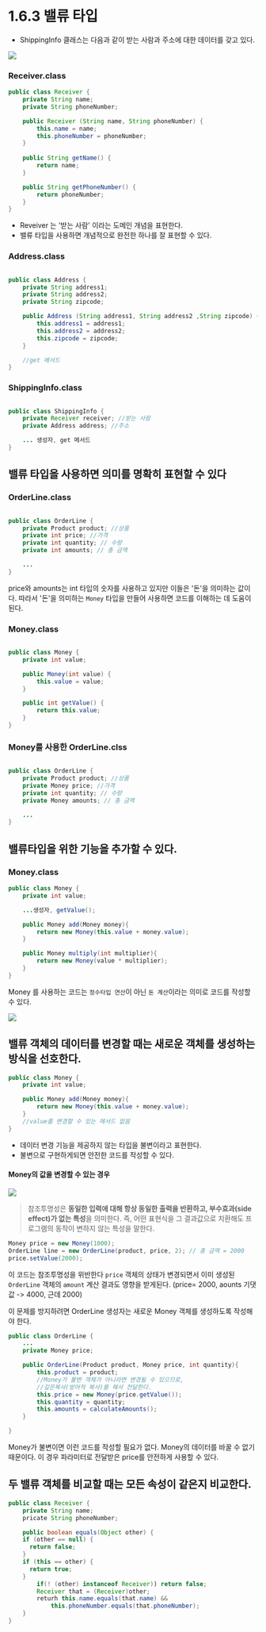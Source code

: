 # 1.6.3 밸류 타입

- ShippingInfo 클래스는 다음과 같이 받는 사람과 주소에 대한 데이터를 갖고 있다.

![](image/value.png)

### Receiver.class

```java
public class Receiver {
    private String name;
    private String phoneNumber;

    public Receiver (String name, String phoneNumber) {
        this.name = name;
        this.phoneNumber = phoneNumber;
    }
    
    public String getName() {
        return name;
    }    

    public String getPhoneNumber() {
        return phoneNumber;
    } 
}
```

- Reveiver 는 '받는 사람' 이라는 도메인 개념을 표현한다.
- 밸류 타입을 사용하면 개념적으로 완전한 하나를 잘 표현할 수 있다.

### Address.class

```java

public class Address {
    private String address1;
    private String address2;
    private String zipcode;

    public Address (String address1, String address2 ,String zipcode) {
        this.address1 = address1;
        this.address2 = address2;
        this.zipcode = zipcode;
    }

	//get 메서드
}

```

### ShippingInfo.class

```java

public class ShippingInfo {
    private Receiver receiver; //받는 사람
    private Address address; //주소

	... 생성자, get 메서드
}

```

## 밸류 타입을 사용하면 의미를 명확히 표현할 수 있다
### OrderLine.class

```java

public class OrderLine {
    private Product product; //상품
    private int price; //가격
    private int quantity; // 수량
    private int amounts; // 총 금액

	...
}

```

price와 amounts는 int 타입의 숫자를 사용하고 있지만 이들은 '돈'을 의미하는 값이다.
따라서 '돈'을 의미하는 `Money` 타입을 만들어 사용하면 코드를 이해하는 데 도움이 된다.
### Money.class

```java

public class Money {
    private int value; 

	public Money(int value) {
		this.value = value;
	}

	public int getValue() {
		return this.value;
	}
}

```

### Money를 사용한 OrderLine.clss

```java

public class OrderLine {
    private Product product; //상품
    private Money price; //가격
    private int quantity; // 수량
    private Money amounts; // 총 금액

	...
}

```


## 밸류타입을 위한 기능을 추가할 수 있다.

### Money.class

```java
public class Money {
	private int value;

	...생성자, getValue();

	public Money add(Money money){
		return new Money(this.value + money.value);
	}

	public Money multiply(int multiplier){
		return new Money(value * multiplier);
	}
}
```

Money 를 사용하는 코드는 `정수타입 연산`이  아닌 `돈 계산`이라는 의미로 코드를 작성할 수 있다.

![](image/readable.png)

## 밸류 객체의 데이터를 변경할 때는 새로운 객체를 생성하는 방식을 선호한다.

```java
public class Money {
	private int value;

	public Money add(Money money){
		return new Money(this.value + money.value);
	}
	//value를 변경할 수 있는 메서드 없음
}
```

- 데이터 변경 기능을 제공하지 않는 타입을 불변이라고 표현한다.
- 불변으로 구현하게되면 안전한 코드를 작성할 수 있다.

#### Money의 값을 변경할 수 있는 경우

![](image/ref)

> 참조투명성은 **동일한 입력에 대해 항상 동일한 출력을 반환하고, 부수효과(side effect)가 없는 특성**을 의미한다.
>  즉, 어떤 표현식을 그 결과값으로 치환해도 프로그램의 동작이 변하지 않는 특성을 말한다.

 ```java
Money price = new Money(1000);
OrderLine line = new OrderLine(product, price, 2); // 총 금액 = 2000
price.setValue(2000); 
```

이 코드는 참조투명성을 위반한다 `price` 객체의 상태가 변경되면서 이미 생성된 `OrderLine` 객체의 `amount` 계산 결과도 영향을 받게된다. (price= 2000, aounts 기댓값 -> 4000, 근데 2000)

이 문제를 방지하려면 OrderLine 생성자는 새로운 Money 객체를 생성하도록 작성해야 한다.

```java
public class OrderLine {
	...
    private Money price; 

	public OrderLine(Product product, Money price, int quantity){
		this.product = product;
		//Money가 불변 객체가 아니라면 변경될 수 있으므로, 
		//깊은복사(방어적 복사)를 해서 전달한다.
		this.price = new Money(price.getValue());
		this.quantity = quantity;
		this.amounts = calculateAmounts();
	}

}
```

Money가 불변이면 이런 코드를 작성할 필요가 없다. Money의 데이터를 바꿀 수 없기 때문이다.
이 경우 파라미터로 전달받은 price를 안전하게 사용할 수 있다.

## 두 밸류 객체를 비교할 때는 모든 속성이 같은지 비교한다.

```java
public class Receiver {
	private String name;
	pricate String phoneNumber;

	public boolean equals(Object other) {
    if (other == null) {
      return false;
    }
    if (this == other) {
      return true;
    }
		if(! (other) instanceof Receiver)) return false;
		Receiver that = (Receiver)other;
		returh this.name.equals(that.name) && 
			this.phoneNumber.equals(that.phoneNumber);
	}
}
```